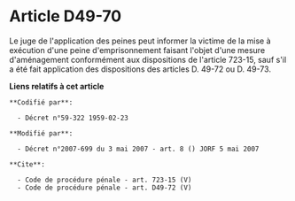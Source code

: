 # Article D49-70

Le juge de l'application des peines peut informer la victime de la mise à exécution d'une peine d'emprisonnement faisant
l'objet d'une mesure d'aménagement conformément aux dispositions de l'article 723-15, sauf s'il a été fait application des
dispositions des articles D. 49-72 ou D. 49-73.

**Liens relatifs à cet article**

	**Codifié par**:

	  - Décret n°59-322 1959-02-23

	**Modifié par**:

	  - Décret n°2007-699 du 3 mai 2007 - art. 8 () JORF 5 mai 2007

	**Cite**:

	  - Code de procédure pénale - art. 723-15 (V)
	  - Code de procédure pénale - art. D49-72 (V)
